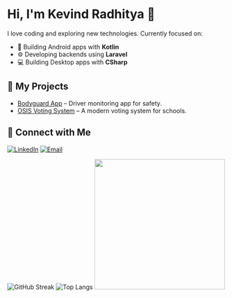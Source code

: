 # Hi, I'm Kevind Radhitya 👋
I love coding and exploring new technologies. Currently focused on:
- 📱  Building Android apps with **Kotlin**
- ⚙️ Developing backends using **Laravel**
- 💻 Building Desktop apps with **CSharp**

## 🚀 My Projects
- [Bodyguard App](https://github.com/Kradhityaw/Bodyguard) – Driver monitoring app for safety.
- [OSIS Voting System](https://github.com/Kradhityaw/osis-voting) – A modern voting system for schools.

## 🔗 Connect with Me
[![LinkedIn](https://img.shields.io/badge/LinkedIn-blue?logo=linkedin&style=for-the-badge)](https://www.linkedin.com/in/kradhityaw/)
[![Email](https://img.shields.io/badge/Email-fff?logo=gmail&style=for-the-badge)](mailto:kradhityaw@email.com)

![GitHub Streak](https://streak-stats.demolab.com/?user=Kradhityaw&theme=dark)
![Top Langs](https://github-readme-stats.vercel.app/api/top-langs/?username=Kradhityaw&layout=compact&theme=tokyonight)
<img src="https://media.giphy.com/media/3oKIPf3C7HqqYBVcCk/giphy.gif" width="300" />



<!--
**Kradhityaw/Kradhityaw** is a ✨ _special_ ✨ repository because its `README.md` (this file) appears on your GitHub profile.

Here are some ideas to get you started:

- 🔭 I’m currently working on ...
- 🌱 I’m currently learning ...
- 👯 I’m looking to collaborate on ...
- 🤔 I’m looking for help with ...
- 💬 Ask me about ...
- 📫 How to reach me: ...
- 😄 Pronouns: ...
- ⚡ Fun fact: ...
-->
